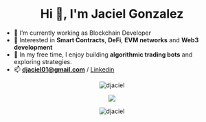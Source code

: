 <h1 align="center">Hi 👋, I'm Jaciel Gonzalez</h1>


- 🔭 I’m currently working as Blockchain Developer
- 🌱 Interested in **Smart Contracts**, **DeFi**, **EVM networks** and **Web3 development**
- 🤖 In my free time, I enjoy building **algorithmic trading bots** and exploring strategies.
- 📫 **djaciel01@gmail.com** / [Linkedin](https://linkedin.com/in/jacielgzz)

<p align="center">
<img src="https://github-profile-trophy.vercel.app/?username=djaciel&rank=SECRET,SSS,SS,S,AAA,AA,A&theme=radical&no-bg=true&no-frame=true&column=4" alt="djaciel" />
</p>

<p align="center">
<img align="center" src="https://github-readme-stats.vercel.app/api/top-langs/?username=djaciel&layout=compact&langs_count=6&theme=blue-green&hide_border=true" />


<p align="center">
<img align="center" src="https://github-readme-streak-stats.herokuapp.com/?user=djaciel&theme=blue-green&hide_border=true" alt="djaciel" />
</p>
